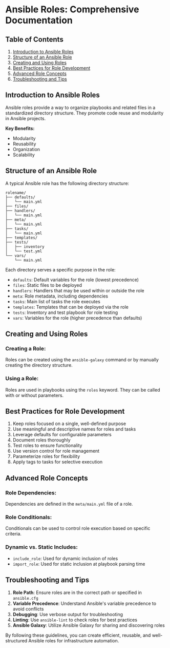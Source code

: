 # Ansible Roles: Comprehensive Documentation

## Table of Contents
1. [Introduction to Ansible Roles](#introduction-to-ansible-roles)
2. [Structure of an Ansible Role](#structure-of-an-ansible-role)
3. [Creating and Using Roles](#creating-and-using-roles)
4. [Best Practices for Role Development](#best-practices-for-role-development)
5. [Advanced Role Concepts](#advanced-role-concepts)
6. [Troubleshooting and Tips](#troubleshooting-and-tips)

## Introduction to Ansible Roles

Ansible roles provide a way to organize playbooks and related files in a standardized directory structure. They promote code reuse and modularity in Ansible projects.

**Key Benefits:**
- Modularity
- Reusability
- Organization
- Scalability

## Structure of an Ansible Role

A typical Ansible role has the following directory structure:

```
rolename/
├── defaults/
│   └── main.yml
├── files/
├── handlers/
│   └── main.yml
├── meta/
│   └── main.yml
├── tasks/
│   └── main.yml
├── templates/
├── tests/
│   ├── inventory
│   └── test.yml
└── vars/
    └── main.yml
```

Each directory serves a specific purpose in the role:

- `defaults`: Default variables for the role (lowest precedence)
- `files`: Static files to be deployed
- `handlers`: Handlers that may be used within or outside the role
- `meta`: Role metadata, including dependencies
- `tasks`: Main list of tasks the role executes
- `templates`: Templates that can be deployed via the role
- `tests`: Inventory and test playbook for role testing
- `vars`: Variables for the role (higher precedence than defaults)

## Creating and Using Roles

### Creating a Role:

Roles can be created using the `ansible-galaxy` command or by manually creating the directory structure.

### Using a Role:

Roles are used in playbooks using the `roles` keyword. They can be called with or without parameters.

## Best Practices for Role Development

1. Keep roles focused on a single, well-defined purpose
2. Use meaningful and descriptive names for roles and tasks
3. Leverage defaults for configurable parameters
4. Document roles thoroughly
5. Test roles to ensure functionality
6. Use version control for role management
7. Parameterize roles for flexibility
8. Apply tags to tasks for selective execution

## Advanced Role Concepts

### Role Dependencies:

Dependencies are defined in the `meta/main.yml` file of a role.

### Role Conditionals:

Conditionals can be used to control role execution based on specific criteria.

### Dynamic vs. Static Includes:

- `include_role`: Used for dynamic inclusion of roles
- `import_role`: Used for static inclusion at playbook parsing time

## Troubleshooting and Tips

1. **Role Path**: Ensure roles are in the correct path or specified in `ansible.cfg`
2. **Variable Precedence**: Understand Ansible's variable precedence to avoid conflicts
3. **Debugging**: Use verbose output for troubleshooting
4. **Linting**: Use `ansible-lint` to check roles for best practices
5. **Ansible Galaxy**: Utilize Ansible Galaxy for sharing and discovering roles

By following these guidelines, you can create efficient, reusable, and well-structured Ansible roles for infrastructure automation.
